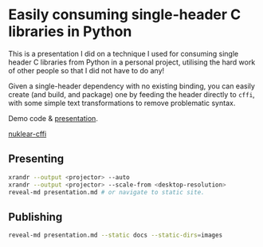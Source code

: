 # Easily consuming single-header C libraries in Python

This is a presentation I did on a technique I used for consuming 
single header C libraries from Python in a personal project, utilising
the hard work of other people so that I did not have to do any!

Given a single-header dependency with no existing binding, you can easily
create (and build, and package) one by feeding the header directly to
`cffi`, with some simple text transformations to remove problematic syntax.

Demo code & [presentation](https://nathanrw.github.io/single-header-c-libs-in-python/).

[nuklear-cffi](https://github.com/nathanrw/nuklear-cffi)

## Presenting

```bash
xrandr --output <projector> --auto
xrandr --output <projector> --scale-from <desktop-resolution>
reveal-md presentation.md # or navigate to static site.
```

## Publishing

```bash
reveal-md presentation.md --static docs --static-dirs=images
```

